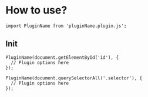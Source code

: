 # How to use?
```
import PluginName from 'pluginName.plugin.js';
```

## Init
```
PluginName(document.getElementById('id'), {
  // Plugin options here
});
```

```
PluginName(document.querySelectorAll('.selector'), {
  // Plugin options here
});
```

